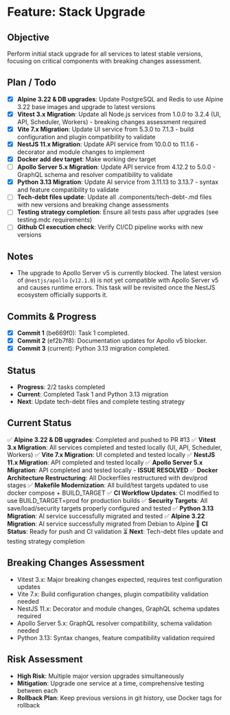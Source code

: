 # Feature: Stack Upgrade

## Objective
Perform initial stack upgrade for all services to latest stable versions, focusing on critical components with breaking changes assessment.

## Plan / Todo
- [x] **Alpine 3.22 & DB upgrades**: Update PostgreSQL and Redis to use Alpine 3.22 base images and upgrade to latest versions
- [x] **Vitest 3.x Migration**: Update all Node.js services from 1.0.0 to 3.2.4 (UI, API, Scheduler, Workers) - breaking changes assessment required
- [x] **Vite 7.x Migration**: Update UI service from 5.3.0 to 7.1.3 - build configuration and plugin compatibility to validate
- [x] **NestJS 11.x Migration**: Update API service from 10.0.0 to 11.1.6 - decorator and module changes to implement
- [x] **Docker add dev target**: Make working dev target
- [ ] **Apollo Server 5.x Migration**: Update API service from 4.12.2 to 5.0.0 - GraphQL schema and resolver compatibility to validate
- [x] **Python 3.13 Migration**: Update AI service from 3.11.13 to 3.13.7 - syntax and feature compatibility to validate
- [ ] **Tech-debt files update**: Update all .components/tech-debt-<service>.md files with new versions and breaking change assessments
- [ ] **Testing strategy completion**: Ensure all tests pass after upgrades (see testing.mdc requirements)
- [ ] **Github CI execution check**: Verify CI/CD pipeline works with new versions

## Notes
- The upgrade to Apollo Server v5 is currently blocked. The latest version of `@nestjs/apollo` (`v12.1.0`) is not yet compatible with Apollo Server v5 and causes runtime errors. This task will be revisited once the NestJS ecosystem officially supports it.

## Commits & Progress
- [x] **Commit 1** (be669f0): Task 1 completed.
- [x] **Commit 2** (ef2b7f8): Documentation updates for Apollo v5 blocker.
- [x] **Commit 3** (current): Python 3.13 migration completed.

## Status
- **Progress**: 2/2 tasks completed
- **Current**: Completed Task 1 and Python 3.13 migration
- **Next**: Update tech-debt files and complete testing strategy

## Current Status
✅ **Alpine 3.22 & DB upgrades**: Completed and pushed to PR #13
✅ **Vitest 3.x Migration**: All services completed and tested locally (UI, API, Scheduler, Workers)
✅ **Vite 7.x Migration**: UI completed and tested locally
✅ **NestJS 11.x Migration**: API completed and tested locally
✅ **Apollo Server 5.x Migration**: API completed and tested locally - **ISSUE RESOLVED**
✅ **Docker Architecture Restructuring**: All Dockerfiles restructured with dev/prod stages
✅ **Makefile Modernization**: All build/test targets updated to use docker compose + BUILD_TARGET
✅ **CI Workflow Updates**: CI modified to use BUILD_TARGET=prod for production builds
✅ **Security Targets**: All save/load/security targets properly configured and tested
✅ **Python 3.13 Migration**: AI service successfully migrated and tested
✅ **Alpine 3.22 Migration**: AI service successfully migrated from Debian to Alpine
🔄 **CI Status**: Ready for push and CI validation
⏳ **Next**: Tech-debt files update and testing strategy completion

## Breaking Changes Assessment
- Vitest 3.x: Major breaking changes expected, requires test configuration updates
- Vite 7.x: Build configuration changes, plugin compatibility validation needed
- NestJS 11.x: Decorator and module changes, GraphQL schema updates required
- Apollo Server 5.x: GraphQL resolver compatibility, schema validation needed
- Python 3.13: Syntax changes, feature compatibility validation required

## Risk Assessment
- **High Risk**: Multiple major version upgrades simultaneously
- **Mitigation**: Upgrade one service at a time, comprehensive testing between each
- **Rollback Plan**: Keep previous versions in git history, use Docker tags for rollback
